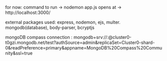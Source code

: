 for now:
command to run ->  nodemon app.js
opens at ->  http://localhost:3000/

external packages used:
express, nodemon, ejs, multer. mongodb(database), body-parser, bcryptjs

mongoDB compass connection :  mongodb+srv://<username>:<password>@cluster0-t0gzi.mongodb.net/test?authSource=admin&replicaSet=Cluster0-shard-0&readPreference=primary&appname=MongoDB%20Compass%20Community&ssl=true
